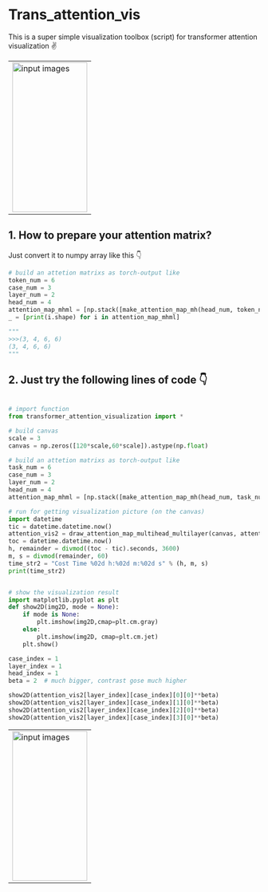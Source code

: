 # Trans_attention_vis
This is a super simple visualization toolbox (script) for transformer attention visualization ✌

<table>

<!-- Line 1: Original Input -->
<tr>
<td><img src="https://github.com/WAMAWAMA/trans_attention_vis/blob/main/pic/demo.jpg" height="300" width="150" alt="input images"></td>
</tr>

</table>

## 1. How to prepare your attention matrix?
Just convert it to numpy array like this 👇
```python
# build an attetion matrixs as torch-output like
token_num = 6
case_num = 3
layer_num = 2
head_num = 4
attention_map_mhml = [np.stack([make_attention_map_mh(head_num, token_num)]*case_num, 0) for _ in range(layer_num)] # 4cases' 3 layers attention, with 3 head per layer( 每个case相同）
_ = [print(i.shape) for i in attention_map_mhml]

"""
>>>(3, 4, 6, 6)
(3, 4, 6, 6)
"""

```

## 2. Just try the following lines of code 👇
```python

# import function
from transformer_attention_visualization import *

# build canvas
scale = 3
canvas = np.zeros([120*scale,60*scale]).astype(np.float)

# build an attetion matrixs as torch-output like
task_num = 6
case_num = 3
layer_num = 2
head_num = 4
attention_map_mhml = [np.stack([make_attention_map_mh(head_num, task_num)]*case_num, 0) for _ in range(layer_num)] # 4cases' 3 layers attention, with 3 head per layer( 每个case相同）

# run for getting visualization picture (on the canvas)
import datetime
tic = datetime.datetime.now()
attention_vis2 = draw_attention_map_multihead_multilayer(canvas, attention_map_mhml, line_width=0.007)
toc = datetime.datetime.now()
h, remainder = divmod((toc - tic).seconds, 3600)
m, s = divmod(remainder, 60)
time_str2 = "Cost Time %02d h:%02d m:%02d s" % (h, m, s)
print(time_str2)


# show the visualization result
import matplotlib.pyplot as plt
def show2D(img2D, mode = None):
    if mode is None:
        plt.imshow(img2D,cmap=plt.cm.gray)
    else:
        plt.imshow(img2D, cmap=plt.cm.jet)
    plt.show()

case_index = 1
layer_index = 1
head_index = 1
beta = 2  # much bigger, contrast gose much higher

show2D(attention_vis2[layer_index][case_index][0][0]**beta)
show2D(attention_vis2[layer_index][case_index][1][0]**beta)
show2D(attention_vis2[layer_index][case_index][2][0]**beta)
show2D(attention_vis2[layer_index][case_index][3][0]**beta)
```
<table>

<!-- Line 1: Original Input -->
<tr>
<td><img src="https://github.com/WAMAWAMA/trans_attention_vis/blob/main/pic/demo.jpg" height="300" width="150" alt="input images"></td>
</tr>

</table>
